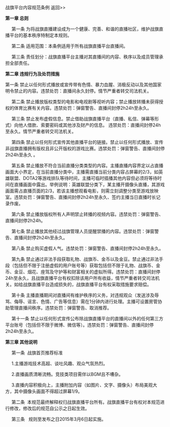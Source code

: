

战旗平台内容规范条例 返回\>\>


**第一章 总则**

     第一条 为将战旗直播建设成为一个健康、完善、和谐的直播社区，维护战旗直播平台的基本秩序特制定本规则。

     第二条 适用范围：本条例适用于所有战旗直播平台直播间。

     第三条 责任划分：战旗直播平台主播对其直播间的内容、秩序以及成员管理承担全部责任。

**第二章 违规行为及处罚措施**

第一条 禁止以任何形式播放或宣传带有色情、暴力血腥、消极反动以及其他国家明令禁止的内容。违禁处罚：直播间永久封停。情节严重者转交司法机关。

     第二条 禁止播放版权类型的电影和电视剧等视听内容；禁止播放转播未获得授权的体育比赛有关内容。违禁处罚：弹窗警告、直播间封停2h24h至永久。

     第三条 禁止发布虚假信息。禁止借助战旗直播平台（直播、私信、弹幕等形式）向他人借款、索要密码或其他涉及财产的信息。 违禁处罚：直播间封停24h至永久。情节严重者转交司法机关。

     第四条 禁止以任何形式宣传其他直播平台的链接。禁止以任何形式播放、宣传非战旗直播拥有版权且非公开版权的游戏比赛。违禁处罚：弹窗警告、直播间封停2h24h至永久 。

     第五条 禁止播放不符合当前直播分类类型的内容。主播直播内容界定以占直播画面大小界定，在当前直播分类中，主播需直播当前分类内容占屏幕的2/3，如英雄联盟、DOTA2等游戏排队等待时间，主播可临时插播其他内容但必须将等待时间在直播画面中露出。举例说明：英雄联盟分类下，某主播开摄像头直播，其游戏画面需占直播页面的2/3，若该主播想观看电影，则需立刻调整分类至游戏放映室。违禁处罚：弹窗警告、直播间封停2h24h至永久、签约主播当日直播时长记录作废。

     第六条 禁止播放版权所有人声明禁止转播的视频内容。违禁处罚：弹窗警告、直播间封停2h24h。

     第七条 禁止播放其他经过战旗管理人员提醒禁播的内容。违禁处罚：弹窗警告、直播间封停2h24h至永久。

     第八条 禁止购买虚假人气。违禁处罚：弹窗警告、直播间封停2h24h至永久。

     第九条 禁止通过非法手段获取礼物、战旗币、金币以及金豆。禁止通过非法手段（包括但不限于注册虚假的用户账号等）获取包括但不限于礼物、战旗币、金币、金豆、烟花、座驾及守护等和财富相关的虚拟所得。违禁处罚：直播间封停24h至永久，且战旗直播平台有权扣除该用户所有收益，情节严重者转交司法机关。如给战旗直播平台造成损失的，战旗直播平台有权采取措施要求赔偿。

     第十条 主播直播期间对直播间有维护秩序的义务，对违规观众（发送涉及辱骂、侮辱、谣言、色情、广告等信息）需在1分钟内进行处理。主播可设置房管协助管理直播间秩序。违禁处罚：弹窗警告、取消推荐。

     第十一条 禁止以任何形式宣传公布除战旗直播平台的直播间以外的任何第三方平台账号（包括但不限于微博、微信等）。违禁处罚：弹窗警告、直播间封停2h24h至永久。

**第三章 其他说明**

     第一条  战旗首页推荐标准

     1\.主播游戏技术高超、谈吐风趣、观众气氛热烈。

     2\.直播画质清晰流畅。竞技类项目需伴以BGM且不嘈杂。

     3\.直播内容积极向上，主播附加内容（如图片、文字、摄像头）布局美观大方，其中摄像头画面不得超过屏幕1/9。

     第二条  本规范最终解释权归战旗直播平台所有。战旗直播平台有权对本规范进行修改，修改后的规范自公示之日起生效。

     第三条   规则至发布之日2015年3月6日起实施。




